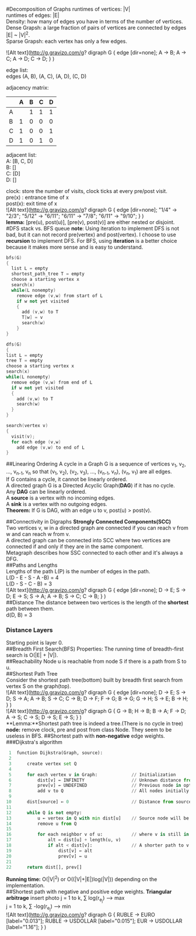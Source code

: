 #Decomposition of Graphs
runtimes of vertices: |V|<br>
runtimes of edges: |E|<br>
Density: how many of edges you have in terms of the number of vertices.<br>
Dense Grapsh: a large fraction of pairs of vertices are connected by edges |E| ~ |V|<sup>2</sup>.<br>
Sparse Grapsh: each vertex has only a few edges.<br>

![Alt text](http://g.gravizo.com/g?
  digraph G {
    edge [dir=none];
    A -> B;
    A -> C;
    A -> D;
    C -> D;
  }
)<br>

edge list:<br>
edges (A, B), (A, C), (A, D), (C, D)<br>

adjacency matrix:<br>

|   | A |  B  | C | D |
|---|---|:---:|---|---|
| A |   |  1  | 1 | 1 |
| B | 1 |  0  | 0 | 0 |
| C | 1 |  0  | 0 | 1 |
| D | 1 |  0  | 1 | 0 |

adjacent list:<br>
A: [B, C, D]<br>
B: []<br>
C: [D]<br>
D: []<br>

clock: store the number of visits, clock ticks at every pre/post visit.<br>
pre(x) : entrance time of x<br>
post(x): exit time of x<br>
![Alt text](http://g.gravizo.com/g?
  digraph G {
    edge [dir=none];
    "1/4" -> "2/3";
    "5/12" -> "6/11";
    "6/11" -> "7/8";
    "6/11" -> "9/10";
  }
)<br>
**lemma:** [pre(u), post(u)], [pre(v), post(v)] are either nested or disjoint.<br>
#DFS stack vs. BFS queue
**note**: Using iteration to implement DFS is not bad, but it can not record pre(vertex) and post(vertex). I choose to use **recursion** to implement DFS. For BFS, using **iteration** is a better choice because it makes more sense and is easy to understand.<br>
```c++
bfs(G)
{
  list L = empty
  shortest_path_tree T = empty
  choose a starting vertex x
  search(x)
  while(L nonempty)
    remove edge (v,w) from start of L
    if w not yet visited
    {
      add (v,w) to T
      T[w] = v
      search(w)
    }
}

dfs(G)
{
list L = empty
tree T = empty
choose a starting vertex x
search(x)
while(L nonempty)
  remove edge (v,w) from end of L
  if w not yet visited
  {
    add (v,w) to T
    search(w)
  }
}

search(vertex v)
{
  visit(v);
  for each edge (v,w)
    add edge (v,w) to end of L
}
```
##Linearing Ordering
A cycle in a Graph G is a sequence of vertices v<sub>1</sub>, v<sub>2</sub>, ..., v<sub>n-1</sub>, v<sub>n</sub> so that (v<sub>1</sub>, v<sub>2</sub>), (v<sub>2</sub>, v<sub>3</sub>), ..., (v<sub>n-1</sub>, v<sub>n</sub>), (v<sub>n</sub>, v<sub>1</sub>) are all edges.<br>
If G contains a cycle, it cannot be linearly ordered.<br>
A directed graph G is a Directed Acyclic Graph(**DAG**) if it has no cycle.<br>
Any **DAG** can be linearly ordered.<br>
A **source** is a vertex with no incoming edges.<br>
A **sink** is a vertex with no outgoing edges.<br>
**Theorem:** If G is DAG, with an edge u to v, post(u) > post(v).<br>

##Connectivity in Digraphs
**Strongly Connected Components(SCC)**<br>
Two vertices v, w in a directed graph are connected if you can reach v from w and can reach w from v.<br>
A directed graph can be connected into SCC where two vertices are connected if and only if they are in the same component.<br>
Metagraph describes how SSC connected to each other and it's always a DFG.<br>
##Paths and Lengths<br>
Lengths of the path L(P) is the number of edges in the path.<br>
L(D - E - S - A -B) = 4<br>
L(D - S - C - B) = 3<br>
![Alt text](http://g.gravizo.com/g?
  digraph G {
    edge [dir=none];
    D -> E;
    S -> D;
    E -> S;
    S -> A;
    A -> B;
    S -> C;
    C -> B;
  }
)<br>
##Distance
The distance between two vertices is the length of the **shortest** path between them.<br>
d(D, B) = 3<br>
### Distance Layers<br>
Starting point is layer 0.<br>
##Breadth First Search(BFS)
Properties: The running time of breadth-first search is O(|E| + |V|).<br>
##Reachability
Node u is reachable from node S if there is a path from S to u.<br>
##Shortest Path Tree<br>
Consider the shortest path tree(bottom) built by breadth first search from vertex S on the graph(top).<br>
![Alt text](http://g.gravizo.com/g?
  digraph G {
    edge [dir=none];
    D -> E;
    S -> D;
    S -> A;
    A -> B;
    S -> C;
    C -> B;
    D -> F;
    F -> G;
    B -> G;
    G -> H;
    S -> E;
    B -> H;
  }
)<br>
![Alt text](http://g.gravizo.com/g?
  digraph G {
    G -> B;
    H -> B;
    B -> A;
    F -> D;
    A -> S;
    C -> S;
    D -> S;
    E -> S;
  }
)<br>
**Lemma:**Shortest path tree is indeed a tree.(There is no cycle in tree)<br>
**node:** remove clock, pre and post from class Node. They seem to be useless in BFS.
##Shortest path with **non-negative** edge weights.
###Dijkstra's algorithm
```python
 1  function Dijkstra(Graph, source):
 2
 3      create vertex set Q
 4
 5      for each vertex v in Graph:             // Initialization
 6          dist[v] ← INFINITY                  // Unknown distance from source to v
 7          prev[v] ← UNDEFINED                 // Previous node in optimal path from source
 8          add v to Q                          // All nodes initially in Q (unvisited nodes)
 9
10      dist[source] ← 0                        // Distance from source to source
11      
12      while Q is not empty:
13          u ← vertex in Q with min dist[u]    // Source node will be selected first
14          remove u from Q 
15          
16          for each neighbor v of u:           // where v is still in Q.
17              alt ← dist[u] + length(u, v)
18              if alt < dist[v]:               // A shorter path to v has been found
19                  dist[v] ← alt 
20                  prev[v] ← u 
21
22      return dist[], prev[]
```
**Running time:** O(|V|<sup>2</sup>) or O((|V|+|E|)log(|V|)) depending on the implementation.<br>
##Shortest path with negative and positive edge weights.
**Triangular arbitrage** insert photo
j = 1 to k, &sum; log(r<sub>e<sub>j</sub></sub>) --> max<br>
j = 1 to k, &sum; -log(r<sub>e<sub>j</sub></sub>) --> min<br>
![Alt text](http://g.gravizo.com/g?
  digraph G {
    RUBLE -> EURO [label="0.013"];
    RUBLE -> USDOLLAR [label="0.015"];
    EUR -> USDOLLAR [label="1.16"];
  }
)<br>
